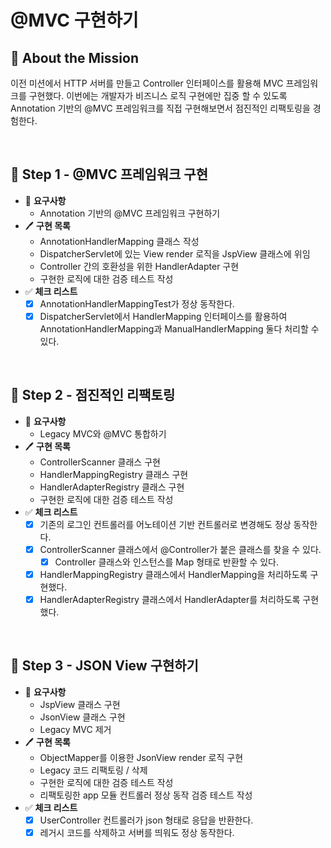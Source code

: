# @MVC 구현하기
## 🚀 About the Mission
이전 미션에서 HTTP 서버를 만들고 Controller 인터페이스를 활용해 MVC 프레임워크를 구현했다.
이번에는 개발자가 비즈니스 로직 구현에만 집중 할 수 있도록 Annotation 기반의 @MVC 프레임워크를 직접 구현해보면서 점진적인 리팩토링을 경험한다.

<br>

## 📌 Step 1 - @MVC 프레임워크 구현
- 📝 <b>요구사항</b>
  - Annotation 기반의 @MVC 프레임워크 구현하기
- 🖊 <b>구현 목록</b>
  - AnnotationHandlerMapping 클래스 작성
  - DispatcherServlet에 있는 View render 로직을 JspView 클래스에 위임
  - Controller 간의 호환성을 위한 HandlerAdapter 구현
  - 구현한 로직에 대한 검증 테스트 작성
- ✅ <b>체크 리스트</b>
  - [x] AnnotationHandlerMappingTest가 정상 동작한다.
  - [x] DispatcherServlet에서 HandlerMapping 인터페이스를 활용하여 AnnotationHandlerMapping과 ManualHandlerMapping 둘다 처리할 수 있다.

<br>

## 📌 Step 2 - 점진적인 리팩토링
- 📝 <b>요구사항</b>
  - Legacy MVC와 @MVC 통합하기
- 🖊 <b>구현 목록</b>
  - ControllerScanner 클래스 구현
  - HandlerMappingRegistry 클래스 구현
  - HandlerAdapterRegistry 클래스 구현
  - 구현한 로직에 대한 검증 테스트 작성
- ✅ <b>체크 리스트</b>
  - [x] 기존의 로그인 컨트롤러를 어노테이션 기반 컨트롤러로 변경해도 정상 동작한다.
  - [x] ControllerScanner 클래스에서 @Controller가 붙은 클래스를 찾을 수 있다.
    - [x] Controller 클래스와 인스턴스를 Map 형태로 반환할 수 있다.
  - [x]  HandlerMappingRegistry 클래스에서 HandlerMapping을 처리하도록 구현했다.
  - [x]  HandlerAdapterRegistry 클래스에서 HandlerAdapter를 처리하도록 구현했다.

<br>

## 📌 Step 3 - JSON View 구현하기
- 📝 <b>요구사항</b>
  - JspView 클래스 구현
  - JsonView 클래스 구현
  - Legacy MVC 제거
- 🖊 <b>구현 목록</b>
  - ObjectMapper를 이용한 JsonView render 로직 구현
  - Legacy 코드 리팩토링 / 삭제
  - 구현한 로직에 대한 검증 테스트 작성
  - 리팩토링한 app 모듈 컨트롤러 정상 동작 검증 테스트 작성
- ✅ <b>체크 리스트</b>
  - [x] UserController 컨트롤러가 json 형태로 응답을 반환한다.
  - [x] 레거시 코드를 삭제하고 서버를 띄워도 정상 동작한다.